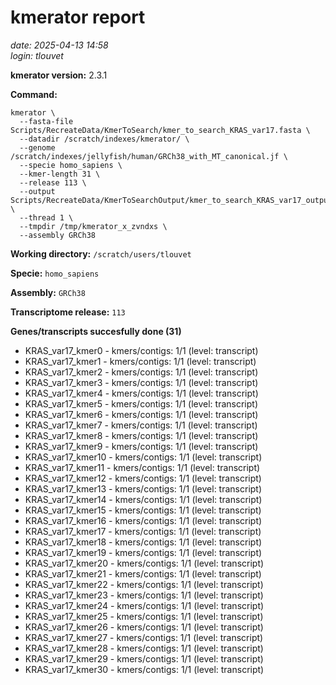 # kmerator report
*date: 2025-04-13 14:58*  
*login: tlouvet*

**kmerator version:** 2.3.1

**Command:**

```
kmerator \
  --fasta-file Scripts/RecreateData/KmerToSearch/kmer_to_search_KRAS_var17.fasta \
  --datadir /scratch/indexes/kmerator/ \
  --genome /scratch/indexes/jellyfish/human/GRCh38_with_MT_canonical.jf \
  --specie homo_sapiens \
  --kmer-length 31 \
  --release 113 \
  --output Scripts/RecreateData/KmerToSearchOutput/kmer_to_search_KRAS_var17_output \
  --thread 1 \
  --tmpdir /tmp/kmerator_x_zvndxs \
  --assembly GRCh38
```

**Working directory:** `/scratch/users/tlouvet`

**Specie:** `homo_sapiens`

**Assembly:** `GRCh38`

**Transcriptome release:** `113`

**Genes/transcripts succesfully done (31)**

- KRAS_var17_kmer0 - kmers/contigs: 1/1 (level: transcript)
- KRAS_var17_kmer1 - kmers/contigs: 1/1 (level: transcript)
- KRAS_var17_kmer2 - kmers/contigs: 1/1 (level: transcript)
- KRAS_var17_kmer3 - kmers/contigs: 1/1 (level: transcript)
- KRAS_var17_kmer4 - kmers/contigs: 1/1 (level: transcript)
- KRAS_var17_kmer5 - kmers/contigs: 1/1 (level: transcript)
- KRAS_var17_kmer6 - kmers/contigs: 1/1 (level: transcript)
- KRAS_var17_kmer7 - kmers/contigs: 1/1 (level: transcript)
- KRAS_var17_kmer8 - kmers/contigs: 1/1 (level: transcript)
- KRAS_var17_kmer9 - kmers/contigs: 1/1 (level: transcript)
- KRAS_var17_kmer10 - kmers/contigs: 1/1 (level: transcript)
- KRAS_var17_kmer11 - kmers/contigs: 1/1 (level: transcript)
- KRAS_var17_kmer12 - kmers/contigs: 1/1 (level: transcript)
- KRAS_var17_kmer13 - kmers/contigs: 1/1 (level: transcript)
- KRAS_var17_kmer14 - kmers/contigs: 1/1 (level: transcript)
- KRAS_var17_kmer15 - kmers/contigs: 1/1 (level: transcript)
- KRAS_var17_kmer16 - kmers/contigs: 1/1 (level: transcript)
- KRAS_var17_kmer17 - kmers/contigs: 1/1 (level: transcript)
- KRAS_var17_kmer18 - kmers/contigs: 1/1 (level: transcript)
- KRAS_var17_kmer19 - kmers/contigs: 1/1 (level: transcript)
- KRAS_var17_kmer20 - kmers/contigs: 1/1 (level: transcript)
- KRAS_var17_kmer21 - kmers/contigs: 1/1 (level: transcript)
- KRAS_var17_kmer22 - kmers/contigs: 1/1 (level: transcript)
- KRAS_var17_kmer23 - kmers/contigs: 1/1 (level: transcript)
- KRAS_var17_kmer24 - kmers/contigs: 1/1 (level: transcript)
- KRAS_var17_kmer25 - kmers/contigs: 1/1 (level: transcript)
- KRAS_var17_kmer26 - kmers/contigs: 1/1 (level: transcript)
- KRAS_var17_kmer27 - kmers/contigs: 1/1 (level: transcript)
- KRAS_var17_kmer28 - kmers/contigs: 1/1 (level: transcript)
- KRAS_var17_kmer29 - kmers/contigs: 1/1 (level: transcript)
- KRAS_var17_kmer30 - kmers/contigs: 1/1 (level: transcript)
